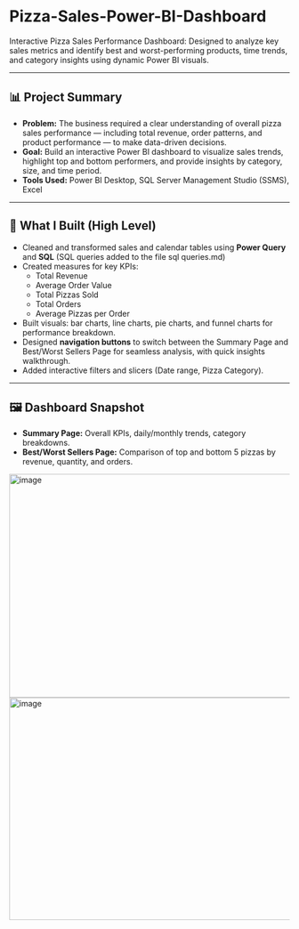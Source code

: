 # Pizza-Sales-Power-BI-Dashboard
Interactive Pizza Sales Performance Dashboard: Designed to analyze key sales metrics and identify best and worst-performing products, time trends, and category insights using dynamic Power BI visuals.

---

## 📊 Project Summary
- **Problem:** The business required a clear understanding of overall pizza sales performance — including total revenue, order patterns, and product performance — to make data-driven decisions.
- **Goal:** Build an interactive Power BI dashboard to visualize sales trends, highlight top and bottom performers, and provide insights by category, size, and time period.
- **Tools Used:** Power BI Desktop, SQL Server Management Studio (SSMS), Excel

---

## 🧠 What I Built (High Level)
- Cleaned and transformed sales and calendar tables using **Power Query** and **SQL** (SQL queries added to the file sql queries.md)
- Created measures for key KPIs:    
  - Total Revenue
  - Average Order Value
  - Total Pizzas Sold
  - Total Orders
  - Average Pizzas per Order
- Built visuals: bar charts, line charts, pie charts, and funnel charts for performance breakdown.
- Designed **navigation buttons** to switch between the Summary Page and Best/Worst Sellers Page for seamless analysis, with quick insights walkthrough.
- Added interactive filters and slicers (Date range, Pizza Category).

---

## 🖼️ Dashboard Snapshot

- **Summary Page:** Overall KPIs, daily/monthly trends, category breakdowns.
- **Best/Worst Sellers Page:** Comparison of top and bottom 5 pizzas by revenue, quantity, and orders.

<img width="719" height="402" alt="image" src="https://github.com/user-attachments/assets/924c411c-ed8e-4094-a4fb-ab1d462b4f25" />
<img width="715" height="400" alt="image" src="https://github.com/user-attachments/assets/fa4a6609-cd43-4be0-ae5a-841c469e89d9" />

